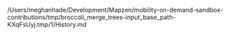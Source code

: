 /Users/meghanhade/Development/Mapzen/mobility-on-demand-sandbox-contributions/tmp/broccoli_merge_trees-input_base_path-KXqFsUyj.tmp/1/History.md
